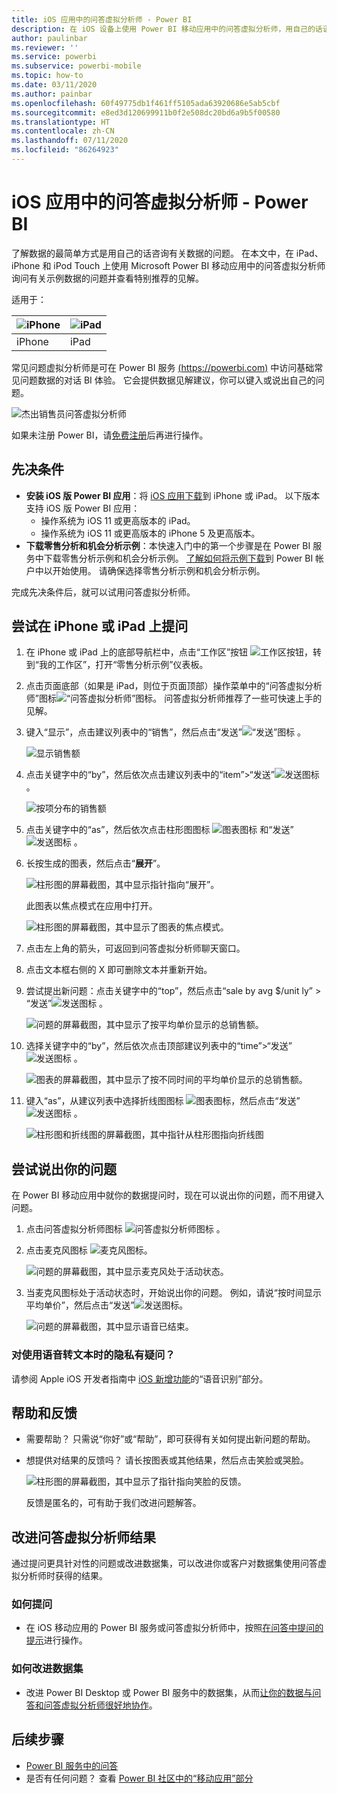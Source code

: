 ```yaml
---
title: iOS 应用中的问答虚拟分析师 - Power BI
description: 在 iOS 设备上使用 Power BI 移动应用中的问答虚拟分析师，用自己的话语来询问有关示例数据的问题。
author: paulinbar
ms.reviewer: ''
ms.service: powerbi
ms.subservice: powerbi-mobile
ms.topic: how-to
ms.date: 03/11/2020
ms.author: painbar
ms.openlocfilehash: 60f49775db1f461ff5105ada63920686e5ab5cbf
ms.sourcegitcommit: e8ed3d120699911b0f2e508dc20bd6a9b5f00580
ms.translationtype: HT
ms.contentlocale: zh-CN
ms.lasthandoff: 07/11/2020
ms.locfileid: "86264923"
---
```

# <a name="qa-virtual-analyst-in-ios-apps---power-bi"></a>iOS 应用中的问答虚拟分析师 - Power BI

了解数据的最简单方式是用自己的话咨询有关数据的问题。 在本文中，在 iPad、iPhone 和 iPod Touch 上使用 Microsoft Power BI 移动应用中的问答虚拟分析师询问有关示例数据的问题并查看特别推荐的见解。 

适用于：

| ![iPhone](./media/mobile-apps-ios-qna/iphone-logo-50-px.png) | ![iPad](./media/mobile-apps-ios-qna/ipad-logo-50-px.png) |
|:--- |:--- |
| iPhone |iPad |

常见问题虚拟分析师是可在 Power BI 服务 [(https://powerbi.com)](https://powerbi.com) 中访问基础常见问题数据的对话 BI 体验。 它会提供数据见解建议，你可以键入或说出自己的问题。

![杰出销售员问答虚拟分析师](./media/mobile-apps-ios-qna/power-bi-ios-q-n-a-top-sale-intro.png)

如果未注册 Power BI，请[免费注册](https://app.powerbi.com/signupredirect?pbi_source=web)后再进行操作。

## <a name="prerequisites"></a>先决条件

* **安装 iOS 版 Power BI 应用**：将 [iOS 应用下载](https://go.microsoft.com/fwlink/?LinkId=522062)到 iPhone 或 iPad。
以下版本支持 iOS 版 Power BI 应用：
    * 操作系统为 iOS 11 或更高版本的 iPad。
    * 操作系统为 iOS 11 或更高版本的 iPhone 5 及更高版本。
* **下载零售分析和机会分析示例**：本快速入门中的第一个步骤是在 Power BI 服务中下载零售分析示例和机会分析示例。 [了解如何将示例下载](./mobile-apps-download-samples.md)到 Power BI 帐户中以开始使用。 请确保选择零售分析示例和机会分析示例。

完成先决条件后，就可以试用问答虚拟分析师。

## <a name="try-asking-questions-on-your-iphone-or-ipad"></a>尝试在 iPhone 或 iPad 上提问
1. 在 iPhone 或 iPad 上的底部导航栏中，点击“工作区”按钮 ![工作区按钮](./media/mobile-apps-ios-qna/power-bi-iphone-workspaces-button.png)，转到“我的工作区”，打开“零售分析示例”仪表板。

2. 点击页面底部（如果是 iPad，则位于页面顶部）操作菜单中的“问答虚拟分析师”图标![“问答虚拟分析师”图标](././media/mobile-apps-ios-qna/power-bi-ios-q-n-a-icon.png)。
     问答虚拟分析师推荐了一些可快速上手的见解。
3. 键入“显示”，点击建议列表中的“销售”，然后点击“发送”![“发送”图标](./media/mobile-apps-ios-qna/power-bi-ios-qna-send-icon.png)  。

    ![显示销售额](./media/mobile-apps-ios-qna/power-bi-ios-q-n-a-show-sales.png)
4. 点击关键字中的“by”，然后依次点击建议列表中的“item”>“发送”![发送图标](./media/mobile-apps-ios-qna/power-bi-ios-qna-send-icon.png)  。

    ![按项分布的销售额](./media/mobile-apps-ios-qna/power-bi-ios-q-n-a-sale-by-item.png)
5. 点击关键字中的“as”，然后依次点击柱形图图标 ![图表图标](./media/mobile-apps-ios-qna/power-bi-ios-q-n-a-column-chart-icon.png) 和“发送”![发送图标](./media/mobile-apps-ios-qna/power-bi-ios-qna-send-icon.png) 。
6. 长按生成的图表，然后点击“**展开**”。

    ![柱形图的屏幕截图，其中显示指针指向“展开”。](media/mobile-apps-ios-qna/power-bi-ios-q-n-a-tap-expand-feedback.png)

    此图表以焦点模式在应用中打开。

    ![柱形图的屏幕截图，其中显示了图表的焦点模式。](media/mobile-apps-ios-qna/power-bi-ios-q-n-a-expanded-chart.png)
7. 点击左上角的箭头，可返回到问答虚拟分析师聊天窗口。
8. 点击文本框右侧的 X 即可删除文本并重新开始。
9. 尝试提出新问题：点击关键字中的“top”，然后点击“sale by avg $/unit ly” > “发送”![发送图标](./media/mobile-apps-ios-qna/power-bi-ios-qna-send-icon.png)  。

    ![问题的屏幕截图，其中显示了按平均单价显示的总销售额。](media/mobile-apps-ios-qna/power-bi-ios-q-n-a-top-sale-2.png)
10. 选择关键字中的“by”，然后依次点击顶部建议列表中的“time”>“发送”![发送图标](./media/mobile-apps-ios-qna/power-bi-ios-qna-send-icon.png)  。

     ![图表的屏幕截图，其中显示了按不同时间的平均单价显示的总销售额。](media/mobile-apps-ios-qna/power-bi-ios-q-n-a-top-sale-by-time.png)
11. 键入“as”，从建议列表中选择折线图图标 ![图表图标](./media/mobile-apps-ios-qna/power-bi-ios-q-n-a-line-chart-icon.png)，然后点击“发送”![发送图标](./media/mobile-apps-ios-qna/power-bi-ios-qna-send-icon.png) 。

    ![柱形图和折线图的屏幕截图，其中指针从柱形图指向折线图](media/mobile-apps-ios-qna/power-bi-ios-q-n-a-top-sale-as-line.png)

## <a name="try-saying-your-questions"></a>尝试说出你的问题
在 Power BI 移动应用中就你的数据提问时，现在可以说出你的问题，而不用键入问题。

1. 点击问答虚拟分析师图标 ![问答虚拟分析师图标](././media/mobile-apps-ios-qna/power-bi-ios-q-n-a-icon.png) 。
2. 点击麦克风图标 ![麦克风图标](media/mobile-apps-ios-qna/power-bi-ios-qna-mic-icon.png)。

    ![问题的屏幕截图，其中显示麦克风处于活动状态。](media/mobile-apps-ios-qna/power-bi-ios-qna-mic-on.png)

1. 当麦克风图标处于活动状态时，开始说出你的问题。 例如，请说“按时间显示平均单价”，然后点击“发送”![发送图标](./media/mobile-apps-ios-qna/power-bi-ios-qna-send-icon.png)。

    ![问题的屏幕截图，其中显示语音已结束。](media/mobile-apps-ios-qna/power-bi-ios-qna-speech-complete.png)

### <a name="questions-about-privacy-when-using-speech-to-text"></a>对使用语音转文本时的隐私有疑问？
请参阅 Apple iOS 开发者指南中 [iOS 新增功能](https://go.microsoft.com/fwlink/?linkid=845624)的“语音识别”部分。

## <a name="help-and-feedback"></a>帮助和反馈
* 需要帮助？ 只需说“你好”或“帮助”，即可获得有关如何提出新问题的帮助。
* 想提供对结果的反馈吗？ 请长按图表或其他结果，然后点击笑脸或哭脸。

    ![柱形图的屏幕截图，其中显示了指针指向笑脸的反馈。](media/mobile-apps-ios-qna/power-bi-ios-q-n-a-tap-feedback.png)

    反馈是匿名的，可有助于我们改进问题解答。

## <a name="enhance-your-qa-virtual-analyst-results"></a>改进问答虚拟分析师结果
通过提问更具针对性的问题或改进数据集，可以改进你或客户对数据集使用问答虚拟分析师时获得的结果。

### <a name="how-to-ask-questions"></a>如何提问
* 在 iOS 移动应用的 Power BI 服务或问答虚拟分析师中，按照[在问答中提问的提示](../end-user-q-and-a-tips.md)进行操作。

### <a name="how-to-enhance-the-dataset"></a>如何改进数据集
* 改进 Power BI Desktop 或 Power BI 服务中的数据集，从而[让你的数据与问答和问答虚拟分析师很好地协作](../../create-reports/service-prepare-data-for-q-and-a.md)。

## <a name="next-steps"></a>后续步骤
* [Power BI 服务中的问答](../end-user-q-and-a.md)
* 是否有任何问题？ 查看 [Power BI 社区中的“移动应用”部分](https://go.microsoft.com/fwlink/?linkid=839277)
